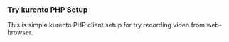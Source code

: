 ### Try kurento PHP Setup

This is simple kurento PHP client setup for try recording video from web-browser.